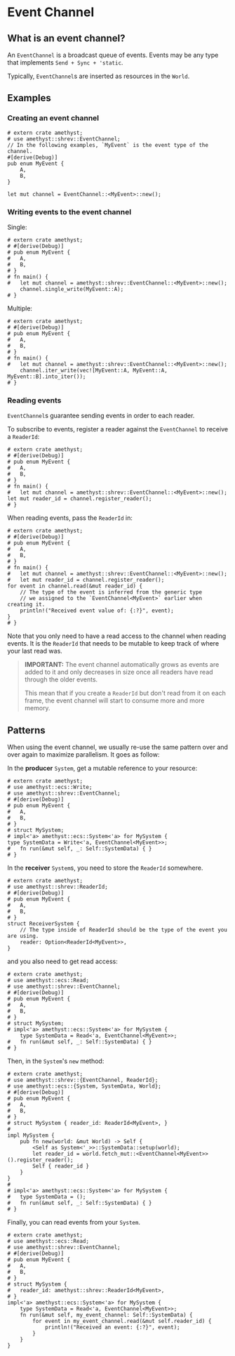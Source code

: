 # Event Channel

## What is an event channel?

An `EventChannel` is a broadcast queue of events. Events may be any type that implements `Send + Sync + 'static`.

Typically, `EventChannel`s are inserted as resources in the `World`.

## Examples

### Creating an event channel

```rust,edition2018,no_run,noplaypen
# extern crate amethyst;
# use amethyst::shrev::EventChannel;
// In the following examples, `MyEvent` is the event type of the channel.
#[derive(Debug)]
pub enum MyEvent {
    A,
    B,
}

let mut channel = EventChannel::<MyEvent>::new();
```

### Writing events to the event channel

Single:

```rust,edition2018,no_run,noplaypen
# extern crate amethyst;
# #[derive(Debug)]
# pub enum MyEvent {
#   A,
#   B,
# }
# fn main() {
#   let mut channel = amethyst::shrev::EventChannel::<MyEvent>::new();
    channel.single_write(MyEvent::A);
# }
```

Multiple:

```rust,edition2018,no_run,noplaypen
# extern crate amethyst;
# #[derive(Debug)]
# pub enum MyEvent {
#   A,
#   B,
# }
# fn main() {
#   let mut channel = amethyst::shrev::EventChannel::<MyEvent>::new();
    channel.iter_write(vec![MyEvent::A, MyEvent::A, MyEvent::B].into_iter());
# }
```

### Reading events

`EventChannel`s guarantee sending events in order to each reader.

To subscribe to events, register a reader against the `EventChannel` to receive a `ReaderId`:

```rust,edition2018,no_run,noplaypen
# extern crate amethyst;
# #[derive(Debug)]
# pub enum MyEvent {
#   A,
#   B,
# }
# fn main() {
#   let mut channel = amethyst::shrev::EventChannel::<MyEvent>::new();
let mut reader_id = channel.register_reader();
# }
```

When reading events, pass the `ReaderId` in:

```rust,edition2018,no_run,noplaypen
# extern crate amethyst;
# #[derive(Debug)]
# pub enum MyEvent {
#   A,
#   B,
# }
# fn main() {
#   let mut channel = amethyst::shrev::EventChannel::<MyEvent>::new();
#   let mut reader_id = channel.register_reader();
for event in channel.read(&mut reader_id) {
    // The type of the event is inferred from the generic type
    // we assigned to the `EventChannel<MyEvent>` earlier when creating it.
    println!("Received event value of: {:?}", event);
}
# }
```

Note that you only need to have a read access to the channel when reading events.
It is the `ReaderId` that needs to be mutable to keep track of where your last read was.

> **IMPORTANT:** The event channel automatically grows as events are added to it and only decreases in size once all readers have read through the older events.
>
> This mean that if you create a `ReaderId` but don't read from it on each frame, the event channel will start to consume more and more memory.

## Patterns

When using the event channel, we usually re-use the same pattern over and over again to maximize parallelism.
It goes as follow:

In the **producer** `System`, get a mutable reference to your resource:

```rust,edition2018,no_run,noplaypen
# extern crate amethyst;
# use amethyst::ecs::Write;
# use amethyst::shrev::EventChannel;
# #[derive(Debug)]
# pub enum MyEvent {
#   A,
#   B,
# }
# struct MySystem;
# impl<'a> amethyst::ecs::System<'a> for MySystem {
type SystemData = Write<'a, EventChannel<MyEvent>>;
#   fn run(&mut self, _: Self::SystemData) { }
# }
```

In the **receiver** `System`s, you need to store the `ReaderId` somewhere.

```rust,edition2018,no_run,noplaypen
# extern crate amethyst;
# use amethyst::shrev::ReaderId;
# #[derive(Debug)]
# pub enum MyEvent {
#   A,
#   B,
# }
struct ReceiverSystem {
    // The type inside of ReaderId should be the type of the event you are using.
    reader: Option<ReaderId<MyEvent>>,
}
```

and you also need to get read access:

```rust,edition2018,no_run,noplaypen
# extern crate amethyst;
# use amethyst::ecs::Read;
# use amethyst::shrev::EventChannel;
# #[derive(Debug)]
# pub enum MyEvent {
#   A,
#   B,
# }
# struct MySystem;
# impl<'a> amethyst::ecs::System<'a> for MySystem {
    type SystemData = Read<'a, EventChannel<MyEvent>>;
#   fn run(&mut self, _: Self::SystemData) { }
# }
```

Then, in the `System`'s `new` method:

```rust,edition2018,no_run,noplaypen
# extern crate amethyst;
# use amethyst::shrev::{EventChannel, ReaderId};
# use amethyst::ecs::{System, SystemData, World};
# #[derive(Debug)]
# pub enum MyEvent {
#   A,
#   B,
# }
# struct MySystem { reader_id: ReaderId<MyEvent>, }
#
impl MySystem {
    pub fn new(world: &mut World) -> Self {
        <Self as System<'_>>::SystemData::setup(world);
        let reader_id = world.fetch_mut::<EventChannel<MyEvent>>().register_reader();
        Self { reader_id }
    }
}
#
# impl<'a> amethyst::ecs::System<'a> for MySystem {
#   type SystemData = ();
#   fn run(&mut self, _: Self::SystemData) { }
# }
```

Finally, you can read events from your `System`.

```rust,edition2018,no_run,noplaypen
# extern crate amethyst;
# use amethyst::ecs::Read;
# use amethyst::shrev::EventChannel;
# #[derive(Debug)]
# pub enum MyEvent {
#   A,
#   B,
# }
# struct MySystem {
#   reader_id: amethyst::shrev::ReaderId<MyEvent>,
# }
impl<'a> amethyst::ecs::System<'a> for MySystem {
    type SystemData = Read<'a, EventChannel<MyEvent>>;
    fn run(&mut self, my_event_channel: Self::SystemData) {
        for event in my_event_channel.read(&mut self.reader_id) {
            println!("Received an event: {:?}", event);
        }
    }
}
```
